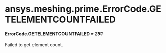 <a id="ansys-meshing-prime-errorcode-getelementcountfailed"></a>

# ansys.meshing.prime.ErrorCode.GETELEMENTCOUNTFAILED

<a id="ansys.meshing.prime.ErrorCode.GETELEMENTCOUNTFAILED"></a>

#### ErrorCode.GETELEMENTCOUNTFAILED *= 251*

Failed to get element count.

<!-- !! processed by numpydoc !! -->

